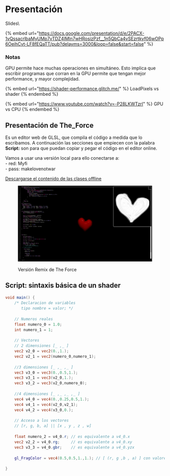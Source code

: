 # Presentación

Slides\



{% embed url="https://docs.google.com/presentation/d/e/2PACX-1vQssacrlbaMyUMp7vTDZ4IMln7wHRosizPzf__1n5QbCa4vSEzrtkyf06wOPp6OeihCvt-LF8fEQaTT/pub?delayms=3000&loop=false&start=false" %}

### Notas

GPU permite hace muchas operaciones en simultáneo. Esto implica que escribir programas que corran en la GPU permite que tengan mejor performance, y mayor complejidad.

{% embed url="https://shader-performance.glitch.me/" %}
LoadPixels vs shader
{% endembed %}

{% embed url="https://www.youtube.com/watch?v=-P28LKWTzrI" %}
GPU vs CPU
{% endembed %}



## Presentación de The\_Force

Es un editor web de GLSL, que compila el código a medida que lo escribamos. A continuación las secciones que empiecen con la palabra **Script:** son para que puedan copiar y pegar el código en el editor online.

Vamos a usar una versión local para ello conectarse a: \
\- red: Myfi\
\- pass: makelovenotwar

[Descargarse el contenido de las clases offline](https://drive.google.com/file/d/1SeJtJrSNY5tiKeHzMwGd7OdiL8Dh58WK/view)

<figure><img src="../../../../.gitbook/assets/Screenshot from 2025-02-23 19-09-50 (1).png" alt=""><figcaption><p>Versión Remix de The Force</p></figcaption></figure>

## Script: sintaxis básica de un shader

```glsl
void main() {
    /* Declaracion de variables
       tipo nombre = valor; */

    // Numeros reales
    float numero_0 = 1.0;
    int numero_1 = 1;

    // Vectores 
    // 2 dimensiones [_ ,_ ]
    vec2 v2_0 = vec2(0.,1.);
    vec2 v2_1 = vec2(numero_0,numero_1);

    //3 dimensiones [_ ,_ ,_ ]
    vec3 v3_0 = vec3(0.,0.5,1.);
    vec3 v3_1 = vec3(v2_0,1.);
    vec3 v3_2 = vec3(v2_0,numero_0);

    //4 dimensiones [_ ,_ ,_ ,_ ]
    vec4 v4_0 = vec4(0.,0.25,0.5,1.);
    vec4 v4_1 = vec4(v2_0,v2_1);
    vec4 v4_2 = vec4(v3_0,0.);

    // Acceso a los vectores
    // [r, g, b, a] || [x , y , z , w]

    float numero_2 = v4_0.r; // es equivalente a v4_0.x
    vec2 v2_2 = v4_0.rg;     // es equivalente a v4_0.xy
    vec3 v3_3 = v4_0.gbr;    // es equivalente a v4_0.yzx

    gl_FragColor = vec4(0.5,0.5,1.,1.); // [ (r, g ,b , a) ] con valores entre 0. y 1.

}
```
